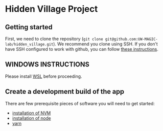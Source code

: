 # Hidden Village Project

## Getting started
First, we need to clone the repository (`git clone git@github.com:UW-MAGIC-lab/hidden_village.git`). We recommend you clone using SSH. If you don't have SSH configured to work with github, you can follow [these instructions](https://docs.github.com/en/authentication/connecting-to-github-with-ssh/generating-a-new-ssh-key-and-adding-it-to-the-ssh-agent).

## WINDOWS INSTRUCTIONS
Please install [WSL](https://docs.microsoft.com/en-us/windows/wsl/install) before proceeding.

## Create a development build of the app

There are few prerequisite pieces of software you will need to get started:
 - [installation of NVM](https://github.com/nvm-sh/nvm#installing-and-updating)
 - [installation of node](https://github.com/nvm-sh/nvm#usage)
 - [yarn](https://yarnpkg.com/getting-started/install)
